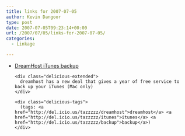 ```yaml
---
title: links for 2007-07-05
author: Kevin Dangoor
type: post
date: 2007-07-05T09:23:14+00:00
url: /2007/07/05/links-for-2007-07-05/
categories:
  - Linkage

---
```

<ul class="delicious">
  <li>
    <div class="delicious-link">
      <a href="http://blog.dreamhost.com/2007/06/29/sold-out">DreamHost iTunes backup</a>
    </div>
    
    <div class="delicious-extended">
      dreamhost has a new deal that gives a year of free service to back up your iTunes (Mac only)
    </div>
    
    <div class="delicious-tags">
      (tags: <a href="http://del.icio.us/tazzzzz/dreamhost">dreamhost</a> <a href="http://del.icio.us/tazzzzz/itunes">itunes</a> <a href="http://del.icio.us/tazzzzz/backup">backup</a>)
    </div>
  </li>
</ul>